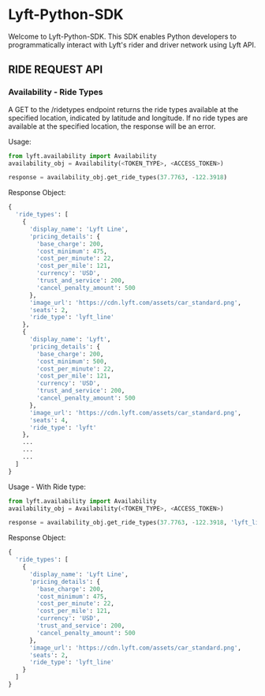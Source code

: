 # Lyft-Python-SDK

Welcome to Lyft-Python-SDK. This SDK enables Python developers to programmatically interact with Lyft's rider and driver network using Lyft API.

## RIDE REQUEST API

### Availability - Ride Types
A GET to the /ridetypes endpoint returns the ride types available at the specified location, indicated by latitude and longitude. If no ride types are available at the specified location, the response will be an error.

Usage:
```python
from lyft.availability import Availability
availability_obj = Availability(<TOKEN_TYPE>, <ACCESS_TOKEN>)

response = availability_obj.get_ride_types(37.7763, -122.3918)
```

Response Object:
```python
{
  'ride_types': [
    {
      'display_name': 'Lyft Line',
      'pricing_details': {
        'base_charge': 200,
        'cost_minimum': 475,
        'cost_per_minute': 22,
        'cost_per_mile': 121,
        'currency': 'USD',
        'trust_and_service': 200,
        'cancel_penalty_amount': 500
      },
      'image_url': 'https://cdn.lyft.com/assets/car_standard.png',
      'seats': 2,
      'ride_type': 'lyft_line'
    },
    {
      'display_name': 'Lyft',
      'pricing_details': {
        'base_charge': 200,
        'cost_minimum': 500,
        'cost_per_minute': 22,
        'cost_per_mile': 121,
        'currency': 'USD',
        'trust_and_service': 200,
        'cancel_penalty_amount': 500
      },
      'image_url': 'https://cdn.lyft.com/assets/car_standard.png',
      'seats': 4,
      'ride_type': 'lyft'
    },
    ...
    ...
    ...
  ]
}
```

Usage - With Ride type:
```python
from lyft.availability import Availability
availability_obj = Availability(<TOKEN_TYPE>, <ACCESS_TOKEN>)

response = availability_obj.get_ride_types(37.7763, -122.3918, 'lyft_line')
```

Response Object:
```python
{
  'ride_types': [
    {
      'display_name': 'Lyft Line',
      'pricing_details': {
        'base_charge': 200,
        'cost_minimum': 475,
        'cost_per_minute': 22,
        'cost_per_mile': 121,
        'currency': 'USD',
        'trust_and_service': 200,
        'cancel_penalty_amount': 500
      },
      'image_url': 'https://cdn.lyft.com/assets/car_standard.png',
      'seats': 2,
      'ride_type': 'lyft_line'
    }
  ]
}
```
